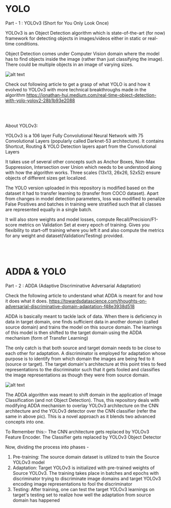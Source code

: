 # YOLO

Part - 1 : YOLOv3 (Short for You Only Look Once)

YOLOv3 is an Object Detection algorithm which is state-of-the-art (for now) framework for detecting objects in images/videos either in static or real-time conditions.

Object Detection comes under Computer Vision domain where the model has to find objects inside the image (rather than just classifying the image). There could be multiple objects in an image of varying sizes.

![alt text](https://miro.medium.com/max/875/1*XbOnbcZmc50hyhhTwhD5QA.png)

Check out following article to get a grasp of what YOLO is and how it evolved to YOLOv3 with more technical breakthroughs made in the algorithm
https://jonathan-hui.medium.com/real-time-object-detection-with-yolo-yolov2-28b1b93e2088

<br>
</br>

About YOLOv3:

YOLOv3 is a 106 layer Fully Convolutional Neural Network with 75 Convolutional Layers (popularly called Darknet-53 architecture). It contains Shortcut, Routing & YOLO Detection layers apart from the Convolutional Layers

It takes use of several other concepts such as Anchor Boxes, Non-Max Suppression, Intersection over Union which needs to be understood along with how the algorithm works. Three scales (13x13, 26x26, 52x52) ensure objects of different sizes get localized.

The YOLO version uploaded in this repository is modified based on the dataset it had to transfer learning to (transfer from COCO dataset). Apart from changes in model detection parameters, loss was modified to penalize False Positives and batches in training were stratified such that all classes are represented equally in a single batch.

It will also store weights and model losses, compute Recall/Precision/F1-score metrics on Validation Set at every epoch of training. Gives you flexibility to start-off training where you left it and also compute the metrics for any weight and dataset(Validation/Testing) provided.

<br>
</br>

# ADDA & YOLO

Part - 2 : ADDA (Adaptive Discriminative Adversarial Adaptation)

Check the following article to understand what ADDA is meant for and how it does what it does.
https://towardsdatascience.com/thoughts-on-adversarial-discriminative-domain-adaptation-f48e3938d518

ADDA is basically meant to tackle lack of data. When there is deficiency in data in target domain, one finds sufficient data in another domain (called source domain) and trains the model on this source domain. The learnings of this model is then shifted to the target domain using the ADDA mechanism (form of Transfer Learning)

The only catch is that both source and target domain needs to be close to each other for adaptation. A discriminator is employed for adaptation whose purpose is to identify from which domain the images are being fed to it (source or target). The target domain's architecture at this point tries to feed representations to the discriminator such that it gets fooled and classifies the image representations as though they were from source domain.

![alt text](https://www.researchgate.net/profile/Wang_Mei24/publication/323142148/figure/fig8/AS:631610605072460@1527599111747/The-Adversarial-discriminative-domain-adaptation-ADDA-architecture-96.png)

The ADDA algorithm was meant to shift domain in the application of Image Classification (and not Object Detection). Thus, this repository deals with modifying ADDA mechanism to overlay YOLOv3 architecture on the CNN architecture and the YOLOv3 detector over the CNN classifier (refer the same in above pic). This is a novel approach as it blends two advanced concepts into one.

To Remember this:- The CNN architecture gets replaced by YOLOv3 Feature Encoder. The Classifier gets replaced by YOLOv3 Object Detector

Now, dividing the process into phases -
1. Pre-training: The source domain dataset is utilized to train the Source YOLOv3 model
2. Adaptation: Target YOLOv3 is initialized with pre-trained weights of Source YOLOv3. The training takes place in batches and epochs with discriminator trying to discriminate image domains and target YOLOv3 encoding image representations to fool the discriminator
3. Testing: After training, one can test the target YOLOv3 learnings on target's testing set to realize how well the adaptation from source domain has happened
